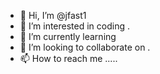 - 👋 Hi, I’m @jfast1 
- 👀 I’m interested in coding .
- 🌱 I’m currently learning 
- 💞️ I’m looking to collaborate on .
- 📫 How to reach me .....

<!---
jfast1/jfast1 is a ✨ special ✨ repository because its `README.md` (this file) appears on your GitHub profile.
You can click the Preview link to take a look at your changes.
--->
